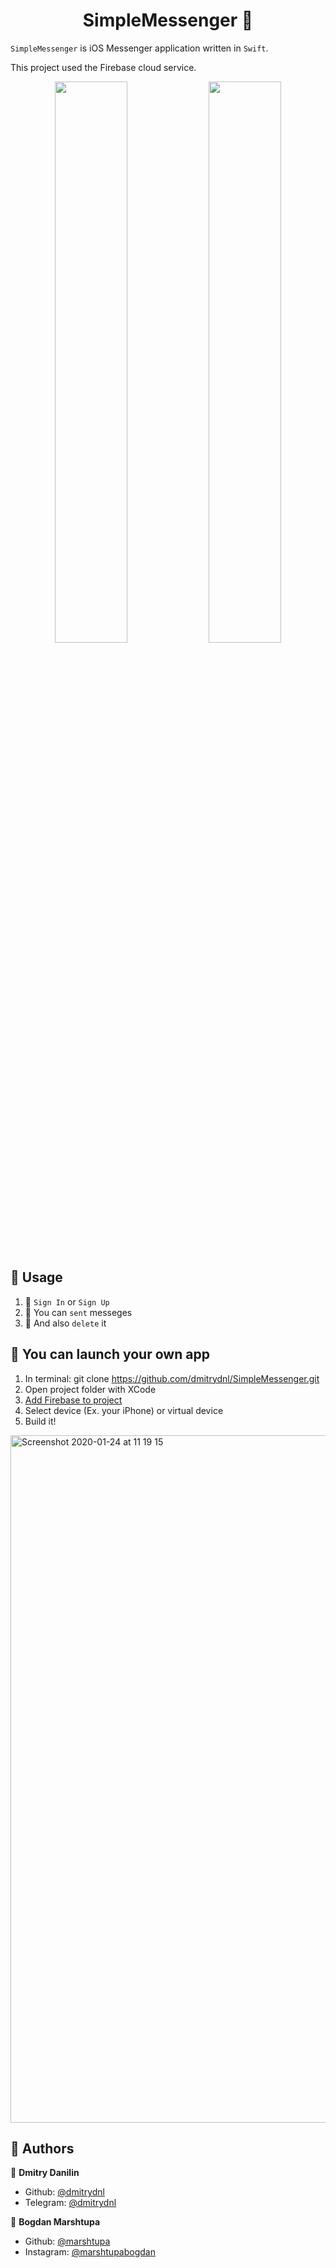 <h1 align="center">SimpleMessenger 📱</h1>

`SimpleMessenger` is iOS Messenger application written in `Swift`.

This project used the Firebase cloud service.

<p align="center">
  <img align="center" src="https://user-images.githubusercontent.com/45558274/73052986-9ccebe00-3e97-11ea-8859-7c770e79c16d.PNG"  width="48%" align="left"/>
  <img align="center" src="https://user-images.githubusercontent.com/45558274/73052985-9ccebe00-3e97-11ea-9683-50d26b1dd856.PNG" width="48%"/>
</p>

## 🚀 Usage

1. 👀 `Sign In` or `Sign Up`
2. 📩 You can `sent` messeges
3. 🛑 And also `delete` it

## 🐣 You can launch your own app

1. In terminal: git clone https://github.com/dmitrydnl/SimpleMessenger.git
2. Open project folder with XCode
3. [Add Firebase to project](https://firebase.google.com/docs/ios/setup)
4. Select device (Ex. your iPhone) or virtual device
5. Build it!
  <img width="1100" alt="Screenshot 2020-01-24 at 11 19 15" src="https://user-images.githubusercontent.com/45558274/73054479-9b06f980-3e9b-11ea-8245-c10cb1d8f9bf.png" alt="demo"/>
</p>

## 👥 Authors

👤 **Dmitry Danilin**

- Github: [@dmitrydnl](https://github.com/dmitrydnl)
- Telegram: [@dmitrydnl](https://t.me/dmitrydnl)

👤 **Bogdan Marshtupa**

- Github: [@marshtupa](https://github.com/marshtupa)
- Instagram: [@marshtupabogdan](https://www.instagram.com/marshtupabogdan)
